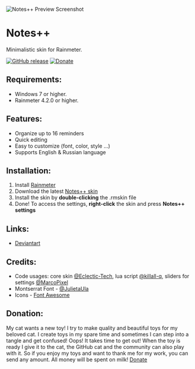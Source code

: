 ![Notes++ Preview Screenshot](https://github.com/raziEiL/Notes-pp/blob/master/.installer/preview-github.jpg "Notes++ Preview Screenshot")

# Notes++

Minimalistic skin for Rainmeter. 

[![GitHub release](https://img.shields.io/github/release/raziEiL/Notes-pp.svg?colorB=97CA00?label=version)](https://github.com/raziEiL/Notes-pp/releases/latest)
[![Donate](https://img.shields.io/badge/Donate-PayPal-green.svg)](https://www.paypal.me/razicat)

## Requirements:
 - Windows 7 or higher.
 - Rainmeter 4.2.0 or higher.

 ## Features:
 - Organize up to 16 reminders
 - Quick editing
 - Easy to customize (font, color, style ...)
 - Supports English & Russian language

 ## Installation:
1. Install [Rainmeter](https://www.rainmeter.net/)
2. Download the latest [Notes++ skin](https://github.com/raziEiL/Notes-pp/releases)
3. Install the skin by **double-clicking** the .rmskin file
4. Done! To access the settings, **right-click** the skin and press **Notes++ settings**

## Links:
- [Deviantart](https://razieil.deviantart.com/art/)

 ## Credits:
 - Code usages: core skin [@Eclectic-Tech](https://www.deviantart.com/eclectic-tech), lua script [@killall-q](https://www.deviantart.com/killall-q), sliders for settings [@MarcoPixel](https://github.com/MarcoPixel/Monstercat-Visualizer)
 - Montserrat Font - [@JulietaUla](https://github.com/JulietaUla/Montserrat)
 - Icons - [Font Awesome](https://fontawesome.com/)
 
 ## Donation:
 
My cat wants a new toy! I try to make quality and beautiful toys for my beloved cat. I create toys in my spare time and sometimes I can step into a tangle and get confused! Oops! It takes time to get out! When the toy is ready I give it to the cat, the GitHub cat and the community can also play with it. So if you enjoy my toys and want to thank me for my work, you can send any amount. All money will be spent on milk! [Donate](https://www.paypal.me/razicat)
